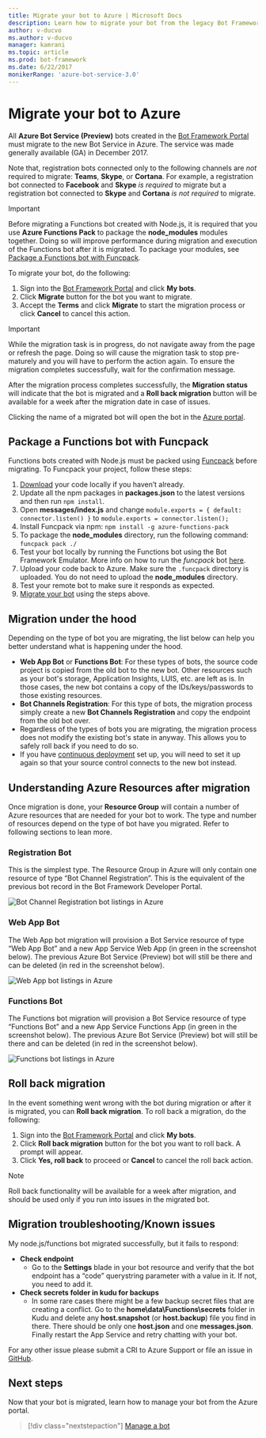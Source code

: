 ```yaml
---
title: Migrate your bot to Azure | Microsoft Docs
description: Learn how to migrate your bot from the legacy Bot Framework Portal to a bot service in the Azure portal.
author: v-ducvo
ms.author: v-ducvo
manager: kamrani
ms.topic: article
ms.prod: bot-framework
ms.date: 6/22/2017
monikerRange: 'azure-bot-service-3.0'
---
```


# Migrate your bot to Azure

All **Azure Bot Service (Preview)** bots created in the [Bot Framework Portal](http://dev.botframework.com) must migrate to the new Bot Service in Azure. The service was made generally available (GA) in December 2017. 

Note that, registration bots connected only to the following channels are *not* required to migrate: **Teams**, **Skype**, or **Cortana**. For example, a registration bot connected to **Facebook** and **Skype** *is required* to migrate but a registration bot connected to **Skype** and **Cortana** *is not required* to migrate.

> [!IMPORTANT]
> Before migrating a Functions bot created with Node.js, it is required that you use **Azure Functions Pack** to package the **node_modules** modules together. Doing so will improve performance during migration and execution of the Functions bot after it is migrated. 
> To package your modules, see [Package a Functions bot with Funcpack](#package-a-functions-bot-with-funcpack).

To migrate your bot, do the following:

1. Sign into the [Bot Framework Portal](http://dev.botframework.com) and click **My bots**.
2. Click **Migrate** button for the bot you want to migrate.
3. Accept the **Terms** and click **Migrate** to start the migration process or click **Cancel** to cancel this action.

> [!IMPORTANT]
> While the migration task is in progress, do not navigate away from the page or refresh the page. Doing so will cause the migration task to stop pre-maturely and you will have to perform the action again. 
> To ensure the migration completes successfully, wait for the confirmation message.

After the migration process completes successfully, the **Migration status** will indicate that the bot is migrated and a **Roll back migration** button will be available for a week after the migration date in case of issues.

Clicking the name of a migrated bot will open the bot in the [Azure portal](http://portal.azure.com).

## Package a Functions bot with Funcpack

Functions bots created with Node.js must be packed using [Funcpack](https://github.com/Azure/azure-functions-pack) before migrating. To Funcpack your project, follow these steps:

1.	[Download](bot-service-build-download-source-code.md#download-bot-source-code) your code locally if you haven’t already.
2.	Update all the npm packages in **packages.json** to the latest versions and then run `npm install`.
3.	Open **messages/index.js** and change `module.exports = { default: connector.listen() }`
to `module.exports = connector.listen();`
4.	Install Funcpack via npm: `npm install -g azure-functions-pack`
5.	To package the **node_modules** directory, run the following command: `funcpack pack ./`
6.	Test your bot locally by running the Functions bot using the Bot Framework Emulator. More info on how to run the *funcpack* bot [here](https://github.com/Azure/azure-functions-pack#how-to-run). 
7.	Upload your code back to Azure. Make sure the `.funcpack` directory is uploaded. You do not need to upload the **node_modules** directory.
8. Test your remote bot to make sure it responds as expected.
9. [Migrate your bot](#migrate-your-bot-to-azure) using the steps above.

## Migration under the hood

Depending on the type of bot you are migrating, the list below can help you better understand what is happening under the hood.

* **Web App Bot** or **Functions Bot**: For these types of bots, the source code project is copied from the old bot to the new bot. Other resources such as your bot's storage, Application Insights, LUIS, etc. are left as is. In those cases, the new bot contains a copy of the IDs/keys/passwords to those existing resources. 
* **Bot Channels Registration**: For this type of bots, the migration process simply create a new **Bot Channels Registration** and copy the endpoint from the old bot over. 
* Regardless of the types of bots you are migrating, the migration process does not modify the existing bot's state in anyway. This allows you to safely roll back if you need to do so.
* If you have [continuous deployment](bot-service-build-continuous-deployment.md) set up, you will need to set it up again so that your source control connects to the new bot instead.

## Understanding Azure Resources after migration
Once migration is done, your **Resource Group** will contain a number of Azure resources that are needed for your bot to work. The type and number of resources depend on the type of bot have you migrated. Refer to following sections to lean more.

### Registration Bot

This is the simplest type. The Resource Group in Azure will only contain one resource of type “Bot Channel Registration”. This is the equivalent of the previous bot record in the Bot Framework Developer Portal.

![Bot Channel Registration bot listings in Azure](~/media/bot-service-migrate-bot/channel-registration-bot.png)

### Web App Bot
The Web App bot migration will provision a Bot Service resource of type “Web App Bot” and a new App Service Web App (in green in the screenshot below). The previous Azure Bot Service (Preview) bot will still be there and can be deleted (in red in the screenshot below).

![Web App bot listings in Azure](~/media/bot-service-migrate-bot/web-app-bot.png)

### Functions Bot
The Functions bot migration will provision a Bot Service resource of type “Functions Bot” and a new App Service Functions App (in green in the screenshot below). The previous Azure Bot Service (Preview) bot will still be there and can be deleted (in red in the screenshot below).

![Functions bot listings in Azure](~/media/bot-service-migrate-bot/functions-bot.png)


## Roll back migration

In the event something went wrong with the bot during migration or after it is migrated, you can **Roll back migration**. To roll back a migration, do the following:

1. Sign into the [Bot Framework Portal](http://dev.botframework.com) and click **My bots**.
2. Click **Roll back migration** button for the bot you want to roll back. A prompt will appear.
3. Click **Yes, roll back** to proceed or **Cancel** to cancel the roll back action.

> [!NOTE]
> Roll back functionality will be available for a week after migration, and should be used only if you run into issues in the migrated bot.

## Migration troubleshooting/Known issues
My node.js/functions bot migrated successfully, but it fails to respond:

* **Check endpoint**
  * Go to the **Settings** blade in your bot resource and verify that the bot endpoint has a “code” querystring parameter with a value in it. If not, you need to add it.
* **Check secrets folder in kudu for backups**
  * In some rare cases there might be a few backup secret files that are creating a conflict. Go to the **home\data\Functions\secrets** folder in Kudu and delete any **host.snapshot** (or **host.backup**) file you find in there. There should be only one **host.json** and one **messages.json**. Finally restart the App Service and retry chatting with your bot.

For any other issue please submit a CRI to Azure Support or file an issue in [GitHub](https://github.com/MicrosoftDocs/bot-framework-docs/issues).


## Next steps

Now that your bot is migrated, learn how to manage your bot from the Azure portal.

> [!div class="nextstepaction"]
> [Manage a bot](bot-service-manage-overview.md)
